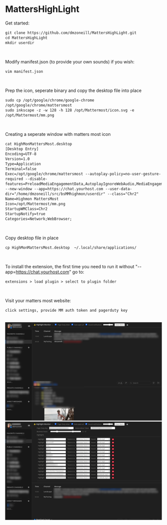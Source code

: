 # MattersHighLight

Get started:

```
git clone https://github.com/dmzoneill/MattersHighLight.git
cd MattersHighLight
mkdir userdir
```

<br>

Modify manifest.json (to provide your own sounds) if you wish:

```
vim manifest.json
```

<br>

Prep the icon, seperate binary and copy the desktop file into place

```
sudo cp /opt/google/chrome/google-chrome /opt/google/chrome/mattersmost
sudo inkscape -z -w 128 -h 128 /opt/Mattermost/icon.svg -e /opt/Mattermost/mm.png
```

<br>

Creating a seperate window with matters most icon

```
cat HighMonMattersMost.desktop 
[Desktop Entry]
Encoding=UTF-8
Version=1.0
Type=Application
Terminal=false
Exec=/opt/google/chrome/mattersmost --autoplay-policy=no-user-gesture-required --disable-features=PreloadMediaEngagementData,AutoplayIgnoreWebAudio,MediaEngagementBypassAutoplayPolicies --new-window --app=https://chat.yourhost.com --user-data-dir="/home/dmzoneill/src/bsMMhighmon/userdir" --class="Chr2"
Name=Highmon MattersMost
Icon=/opt/Mattermost/mm.png
StartupWMClass=Chr2
StartupNotify=true
Categories=Network;WebBrowser;
```

<br>

Copy desktop file in place

```
cp HighMonMattersMost.desktop  ~/.local/share/applications/
```

<br>

To install the extension, the first time you need to run it without "--app=https://chat.yourhost.com"
go to:

```
extensions > load plugin > select to plugin folder
```

<br>

Visit your matters most website:

```
click settings, provide MM auth token and pagerduty key
```

<br>
<img src='2.png'>

<br>
<img src='1.png'>
